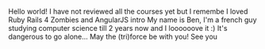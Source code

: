 Hello world!
I have not reviewed all the courses yet but I remembe I loved Ruby Rails 4 Zombies and AngularJS intro 
My name is Ben, I'm a french guy studying computer science till 2 years now and I loooooove it :)
It's dangerous to go alone... May the (tri)force be with you!
See you
